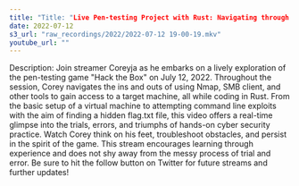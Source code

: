```yaml
---
title: "Title: "Live Pen-testing Project with Rust: Navigating through "Hack the Box" | Coreyja Streaming"
date: 2022-07-12
s3_url: "raw_recordings/2022/2022-07-12 19-00-19.mkv"
youtube_url: ""
---
```



Description: Join streamer Coreyja as he embarks on a lively exploration of the pen-testing game "Hack the Box" on July 12, 2022. Throughout the session, Corey navigates the ins and outs of using Nmap, SMB client, and other tools to gain access to a target machine, all while coding in Rust. From the basic setup of a virtual machine to attempting command line exploits with the aim of finding a hidden flag.txt file, this video offers a real-time glimpse into the trials, errors, and triumphs of hands-on cyber security practice. Watch Corey think on his feet, troubleshoot obstacles, and persist in the spirit of the game. This stream encourages learning through experience and does not shy away from the messy process of trial and error. Be sure to hit the follow button on Twitter for future streams and further updates!

